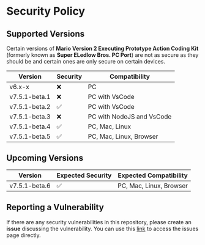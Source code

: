 # Security Policy

## Supported Versions

Certain versions of **Mario Version 2 Executing Prototype Action Coding Kit** (formerly known as **Super ELedlow Bros. PC Port**) are not as secure as they should be and certain ones are only secure on certain devices.

| Version         | Security           | Compatibility              |
| --------------- | ------------------ | -------------------------- |
| v6.x-x          | :x:                | PC                         |
| v7.5.1-beta.1   | :x:                | PC with VsCode             |
| v7.5.1-beta.2   | :white_check_mark: | PC with VsCode             |
| v7.5.1-beta.3   | :x:                | PC with NodeJS and VsCode  |
| v7.5.1-beta.4   | :white_check_mark: | PC, Mac, Linux             |
| v7.5.1-beta.5   | :white_check_mark: | PC, Mac, Linux, Browser    |

## Upcoming Versions

| Version         | Expected Security  | Expected Compatibility     |
| --------------- | ------------------ | -------------------------- |
| v7.5.1-beta.6   | :white_check_mark: | PC, Mac, Linux, Browser    |

## Reporting a Vulnerability

If there are any security vulnerabilities in this repository, please create an **issue** discussing the vulnerability. You can use this [link](https://github.com/ELedlow-Studios/Mario-Version-2-Executing-Protype-Action-Coding-Kit/issues) to access the issues page directly.
